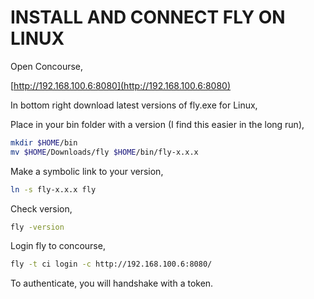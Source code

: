 # INSTALL AND CONNECT FLY ON LINUX

Open Concourse,

[http://192.168.100.6:8080](http://192.168.100.6:8080)

In bottom right download latest versions of fly.exe for Linux,

Place in your bin folder with a version (I
find this easier in the long run),

```bash
mkdir $HOME/bin
mv $HOME/Downloads/fly $HOME/bin/fly-x.x.x
```

Make a symbolic link to your version,
```bash
ln -s fly-x.x.x fly
```

Check version,

```bash
fly -version
```

Login fly to concourse,

```bash
fly -t ci login -c http://192.168.100.6:8080/
```

To authenticate, you will handshake with a token.

